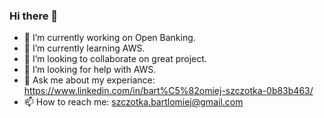 ### Hi there 👋
- 🔭 I’m currently working on Open Banking.
- 🌱 I’m currently learning AWS.
- 👯 I’m looking to collaborate on great project.
- 🤔 I’m looking for help with AWS.
- 💬 Ask me about my experiance: https://www.linkedin.com/in/bart%C5%82omiej-szczotka-0b83b463/
- 📫 How to reach me: szczotka.bartlomiej@gmail.com
